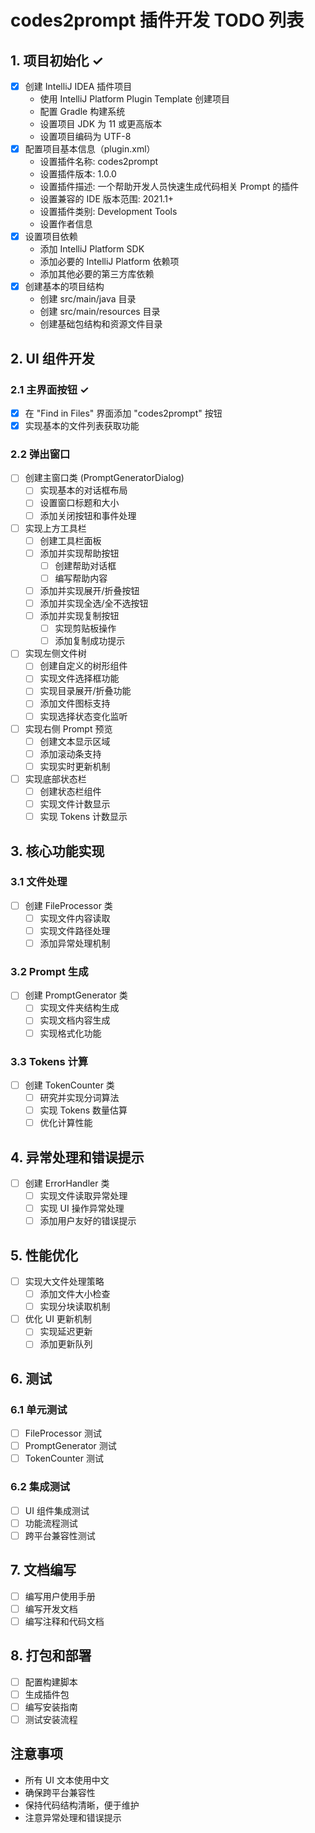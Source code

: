 # codes2prompt 插件开发 TODO 列表

## 1. 项目初始化 ✓
- [x] 创建 IntelliJ IDEA 插件项目
  - 使用 IntelliJ Platform Plugin Template 创建项目
  - 配置 Gradle 构建系统
  - 设置项目 JDK 为 11 或更高版本
  - 设置项目编码为 UTF-8
- [x] 配置项目基本信息（plugin.xml）
  - 设置插件名称: codes2prompt
  - 设置插件版本: 1.0.0
  - 设置插件描述: 一个帮助开发人员快速生成代码相关 Prompt 的插件
  - 设置兼容的 IDE 版本范围: 2021.1+
  - 设置插件类别: Development Tools
  - 设置作者信息
- [x] 设置项目依赖
  - 添加 IntelliJ Platform SDK
  - 添加必要的 IntelliJ Platform 依赖项
  - 添加其他必要的第三方库依赖
- [x] 创建基本的项目结构
  - 创建 src/main/java 目录
  - 创建 src/main/resources 目录
  - 创建基础包结构和资源文件目录

## 2. UI 组件开发
### 2.1 主界面按钮 ✓
- [x] 在 "Find in Files" 界面添加 "codes2prompt" 按钮
- [x] 实现基本的文件列表获取功能

### 2.2 弹出窗口
- [ ] 创建主窗口类 (PromptGeneratorDialog)
  - [ ] 实现基本的对话框布局
  - [ ] 设置窗口标题和大小
  - [ ] 添加关闭按钮和事件处理

- [ ] 实现上方工具栏
  - [ ] 创建工具栏面板
  - [ ] 添加并实现帮助按钮
    - [ ] 创建帮助对话框
    - [ ] 编写帮助内容
  - [ ] 添加并实现展开/折叠按钮
  - [ ] 添加并实现全选/全不选按钮
  - [ ] 添加并实现复制按钮
    - [ ] 实现剪贴板操作
    - [ ] 添加复制成功提示

- [ ] 实现左侧文件树
  - [ ] 创建自定义的树形组件
  - [ ] 实现文件选择框功能
  - [ ] 实现目录展开/折叠功能
  - [ ] 添加文件图标支持
  - [ ] 实现选择状态变化监听

- [ ] 实现右侧 Prompt 预览
  - [ ] 创建文本显示区域
  - [ ] 添加滚动条支持
  - [ ] 实现实时更新机制

- [ ] 实现底部状态栏
  - [ ] 创建状态栏组件
  - [ ] 实现文件计数显示
  - [ ] 实现 Tokens 计数显示

## 3. 核心功能实现
### 3.1 文件处理
- [ ] 创建 FileProcessor 类
  - [ ] 实现文件内容读取
  - [ ] 实现文件路径处理
  - [ ] 添加异常处理机制

### 3.2 Prompt 生成
- [ ] 创建 PromptGenerator 类
  - [ ] 实现文件夹结构生成
  - [ ] 实现文档内容生成
  - [ ] 实现格式化功能

### 3.3 Tokens 计算
- [ ] 创建 TokenCounter 类
  - [ ] 研究并实现分词算法
  - [ ] 实现 Tokens 数量估算
  - [ ] 优化计算性能

## 4. 异常处理和错误提示
- [ ] 创建 ErrorHandler 类
  - [ ] 实现文件读取异常处理
  - [ ] 实现 UI 操作异常处理
  - [ ] 添加用户友好的错误提示

## 5. 性能优化
- [ ] 实现大文件处理策略
  - [ ] 添加文件大小检查
  - [ ] 实现分块读取机制
- [ ] 优化 UI 更新机制
  - [ ] 实现延迟更新
  - [ ] 添加更新队列

## 6. 测试
### 6.1 单元测试
- [ ] FileProcessor 测试
- [ ] PromptGenerator 测试
- [ ] TokenCounter 测试

### 6.2 集成测试
- [ ] UI 组件集成测试
- [ ] 功能流程测试
- [ ] 跨平台兼容性测试

## 7. 文档编写
- [ ] 编写用户使用手册
- [ ] 编写开发文档
- [ ] 编写注释和代码文档

## 8. 打包和部署
- [ ] 配置构建脚本
- [ ] 生成插件包
- [ ] 编写安装指南
- [ ] 测试安装流程

## 注意事项
- 所有 UI 文本使用中文
- 确保跨平台兼容性
- 保持代码结构清晰，便于维护
- 注意异常处理和错误提示 